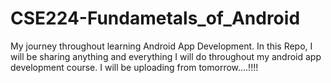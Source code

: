 # CSE224-Fundametals_of_Android
My journey throughout learning Android App Development.
In this Repo, I will be sharing anything and everything I will do throughout my android app development course.
I will be uploading from tomorrow....!!!!
